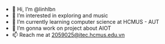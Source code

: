 - 👋 Hi, I’m @linhlbn
- 👀 I’m interested in exploring and music
- 🌱 I’m currently learning computer science at HCMUS - AUT
- 💞️ I’m gonna work on project about AIOT
- 📫 Reach me at 2059025@itec.hcmus.edu.vn

<!---
linhlbn/linhlbn is a ✨ special ✨ repository because its `README.md` (this file) appears on your GitHub profile.
You can click the Preview link to take a look at your changes.
--->
